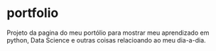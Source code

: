 # portfolio
Projeto da pagina do meu portólio para mostrar meu aprendizado em python, Data Science e outras coisas relacioando ao meu dia-a-dia.
